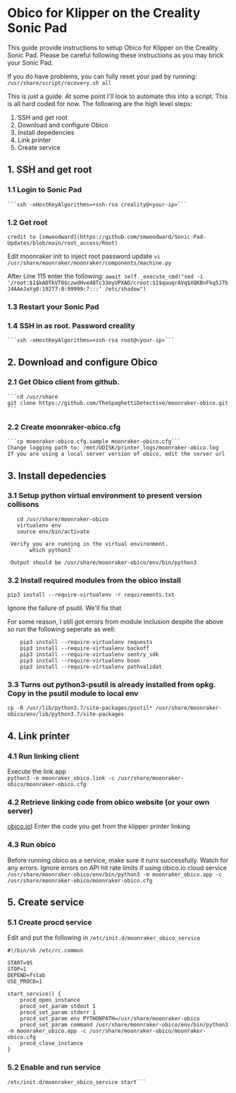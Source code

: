 # Obico for Klipper on the Creality Sonic Pad
This guide provide instructions to setup Obico for Klipper on the Creality Sonic Pad. Please be careful following these instructions as you may brick your Sonic Pad.

If you do have problems, you can fully reset your pad by running: `/usr/share/script/recovery.sh all`

This is just a guide. At some point I'll look to automate this into a script. This is all hard coded for now.
The following are the high level steps:

1. SSH and get root
2. Download and configure Obico
3. Install depedencies
4. Link printer
5. Create service

## 1. SSH and get root

  ### 1.1 Login to Sonic Pad
    ```ssh -oHostKeyAlgorithms=+ssh-rsa creality@<your-ip>```
  
  ### 1.2 Get root
    credit to [smwoodward](https://github.com/smwoodward/Sonic-Pad-Updates/blob/main/root_access/Root)

  Edit moonraker init to inject root password update
    `vi /usr/share/moonraker/moonraker/components/machine.py`

  After Line 115 enter the following:
    ```await self._execute_cmd("sed -i '/root:$1$kADTkVT0$czwdHve48Tc33myUPXAD/croot:$1$quuqrAVq$XQKBnFkq5J7bJ4AAeJaYg0:19277:0:99999:7:::' /etc/shadow")```

  ### 1.3 Restart your Sonic Pad

  ### 1.4 SSH in as root. Password creality
    ```ssh -oHostKeyAlgorithms=+ssh-rsa root@<your-ip>```

## 2. Download and configure Obico

  ### 2.1 Get Obico client from github.
    ```cd /usr/share
    git clone https://github.com/TheSpaghettiDetective/moonraker-obico.git
    ```

  ### 2.2 Create moonraker-obico.cfg
    ```cp moonraker-obico.cfg.sample moonraker-obico.cfg```
    Change logging path to: /mnt/UDISK/printer_logs/moonraker-obico.log
    If you are using a local server version of obico, edit the server url

## 3. Install depedencies

  ### 3.1 Setup python virtual environment to present version collisons
  ```pip3 install virtualenv
     cd /usr/share/moonraker-obico
     virtualenv env
     source env/bin/activate
  ```
     Verify you are running in the virtual environment.
          `which python3`
          
     Output should be /usr/share/moonraker-obico/env/bin/python3

  ### 3.2 Install required modules from the obico install
  ```pip3 install --require-virtualenv -r requirements.txt```
  
  Ignore the failure of psutil. We'll fix that

  For some reason, I still got errors from module inclusion despite the above so run the following seperate as well:
  ```
      pip3 install --require-virtualenv requests
      pip3 install --require-virtualenv backoff
      pip3 install --require-virtualenv sentry_sdk
      pip3 install --require-virtualenv bson
      pip3 install --require-virtualenv pathvalidat
  ```

  ### 3.3 Turns out python3-psutil is already installed from opkg. Copy in the psutil module to local env
  ```cp -R /usr/lib/python3.7/site-packages/psutil* /usr/share/moonraker-obico/env/lib/python3.7/site-packages```

## 4. Link printer

  ### 4.1 Run linking client
  Execute the link app                  
  ```python3 -m moonraker_obico.link -c /usr/share/moonraker-obico/moonraker-obico.cfg```

  ### 4.2 Retrieve linking code from obico website (or your own server)
  [obico.io](https://app.obico.io/printers/wizard/setup/))
  Enter the code you get from the klipper printer linking

  ### 4.3 Run obico
  Before running obico as a service, make sure it runs successfully. Watch for any errors.
  Ignore errors on API hit rate limits if using obico.io cloud service
  ```/usr/share/moonraker-obico/env/bin/python3 -m moonraker_obico.app -c /usr/share/moonraker-obico/moonraker-obico.cfg```

## 5. Create service

  ### 5.1 Create procd service
  Edit and put the following in `/etc/init.d/moonraker_obico_service`

  ```
  #!/bin/sh /etc/rc.common

  START=95
  STOP=1
  DEPEND=fstab
  USE_PROCD=1

  start_service() {
      procd_open_instance
      procd_set_param stdout 1
      procd_set_param stderr 1
      procd_set_param env PYTHONPATH=/usr/share/moonraker-obico
      procd_set_param command /usr/share/moonraker-obico/env/bin/python3 -m moonraker_obico.app -c /usr/share/moonraker-obico/moonraker-obico.cfg
      procd_close_instance
  }
  ```
  
  ### 5.2 Enable and run service
  ```/etc/init.d/moonraker_obico_service enable
  /etc/init.d/moonraker_obico_service start```

